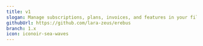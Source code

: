 ```yaml
---
title: v1
slogan: Manage subscriptions, plans, invoices, and features in your filament app.
githubUrl: https://github.com/lara-zeus/erebus
branch: 1.x
icon: iconoir-sea-waves
---
```

